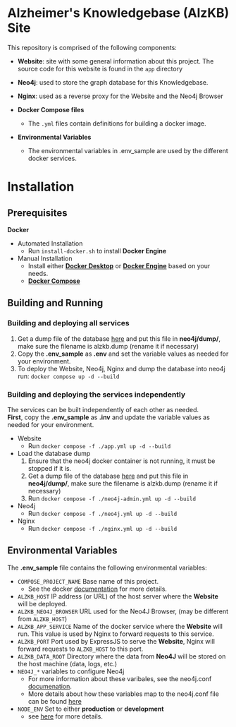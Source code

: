 # Alzheimer's Knowledgebase (AlzKB) Site
This repository is comprised of the following components:

- **Website**: site with some general information about this project. The source code for this website is found in the `app` directory

- **Neo4j**: used to store the graph database for this Knowledgebase.

- **Nginx**: used as a reverse proxy for the Website and the Neo4j Browser

- **Docker Compose files**
  - The `.yml` files contain definitions for building a docker image.  

- **Environmental Variables**
  - The environmental variables in .env_sample are used by the different docker services.

# Installation
## Prerequisites
**Docker**
- Automated Installation
  - Run `install-docker.sh` to install **Docker Engine**
- Manual Installation
  - Install either [**Docker Desktop**](https://www.docker.com/products/docker-desktop/) or [**Docker Engine**](https://docs.docker.com/engine/getstarted/step_one/) based on your needs.
  - [**Docker Compose**](https://docs.docker.com/compose/install/)
## Building and Running
### Building and deploying all services
1. Get a dump file of the database [here](https://upenn.box.com/s/dalcofa8i7rkkc2h2n6bfg8nvmwi83pq) and put this file in **neo4j/dump/**, make sure the filename is alzkb.dump (rename it if necessary)
2. Copy the **.env_sample** as **.env** and set the variable values as needed for your environment.
2. To deploy the Website, Neo4j, Nginx and dump the database into neo4j run: `docker compose up -d --build`
### Building and deploying the services independently
The services can be built independently of each other as needed.  
**First**, copy the **.env_sample** as **.inv** and update the variable values as needed for your environment.
- Website
  - Run `docker compose -f ./app.yml up -d --build`
- Load the database dump
  1. Ensure that the neo4j docker container is not running, it must be stopped if it is.
  2. Get a dump file of the database [here](https://upenn.box.com/s/dalcofa8i7rkkc2h2n6bfg8nvmwi83pq) and put this file in **neo4j/dump/**, make sure the filename is alzkb.dump (rename it if necessary)
  3. Run `docker compose -f ./neo4j-admin.yml up -d --build`
- Neo4j
  - Run `docker compose -f ./neo4j.yml up -d --build`
- Nginx
  - Run `docker compose -f ./nginx.yml up -d --build`
## Environmental Variables
The **.env_sample** file contains the following environmental variables:
- `COMPOSE_PROJECT_NAME` Base name of this project.
  - See the docker [documentation](https://docs.docker.com/compose/reference/envvars/) for more details.
- `ALZKB_HOST` IP address (or URL) of the host server where the **Website** will be deployed.
- `ALZKB_NEO4J_BROWSER` URL used for the Neo4J Browser, (may be different from `ALZKB_HOST`)
- `ALZKB_APP_SERVICE` Name of the docker service where the **Website** will run. This value is used by Nginx to forward requests to this service.
- `ALZKB_PORT` Port used by ExpressJS to serve the **Website**, Nginx will forward requests to `ALZKB_HOST` to this port.
- `ALZKB_DATA_ROOT` Directory where the data from **Neo4J** will be stored on the host machine (data, logs, etc.)
- `NEO4J_*` variables to configure Neo4j
  - For more information about these varibales, see the neo4j.conf [documenation](https://neo4j.com/docs/operations-manual/4.4/configuration/neo4j-conf/).
  - More details about how these variables map to the neo4j.conf file can be found [here](https://neo4j.com/docs/operations-manual/current/docker/configuration/)
- `NODE_ENV` Set to either **production** or **development** 
  - see [here](https://docs.npmjs.com/cli/v8/commands/npm-install) for more details.
